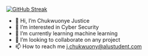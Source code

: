 [![GitHub Streak](https://streak-stats.demolab.com?user=Justice00000&theme=dark)](https://git.io/streak-stats)

- 👋 Hi, I’m Chukwuonye Justice
- 👀 I’m interested in Cyber Security
- 🌱 I’m currently learning machine learning
- 💞️ I’m looking to collaborate on any project
- 📫 How to reach me j.chukwuony@alustudent.com

<!---
Justice00000/Justice00000 is a ✨ unique ✨ repository because his `README.md` (this file) appears on his GitHub profile.
You can click the Preview link to take a look at your changes.
--->

